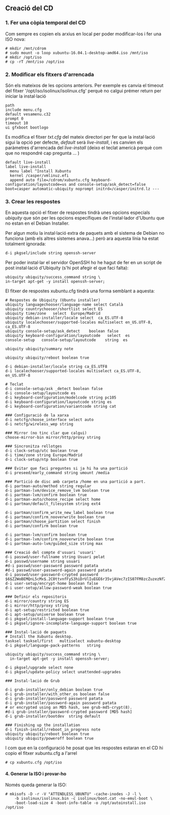 Creació del CD
---------------------
### 1. Fer una còpia temporal del CD

Com sempre es copien els arxius en local per poder modificar-los i fer una ISO nova: 

    # mkdir /mnt/cdrom
    # sudo mount -o loop xubuntu-16.04.1-desktop-amd64.iso /mnt/iso
    # mkdir /opt/iso
    # cp -rT /mnt/iso /opt/iso 

### 2. Modificar els fitxers d'arrencada

Són els mateixos de les opcions anteriors. Per exemple es canvia el timeout del fitxer '/opt/iso/isolinux/isolinux.cfg' perquè no calgui prémer return per iniciar la instal·lació 

    path 
    include menu.cfg
    default vesamenu.c32
    prompt 0
    timeout 10
    ui gfxboot bootlogo

Es modifica el fitxer *txt.cfg* del mateix directori per fer que la instal·lació sigui la opció per defecte, *default* serà *live-install*, i es canvien els paràmetres d'arrencada del *live-install* (deixo el teclat americà perquè com que no respondré cap pregunta ... )

    default live-install
    label live-install
      menu label ^Install Xubuntu
      kernel /casper/vmlinuz.efi
      append auto file=/cdrom/xubuntu.cfg keyboard-configuration/layoutcode=us and console-setup/ask_detect=false boot=casper automatic-ubiquity noprompt initrd=/casper/initrd.lz ---

### 3. Crear les respostes

En aquesta opció el fitxer de respostes tindrà unes opcions especials *ubiquity* que són per les opcions específiques de l'instal·lador d'Ubuntu que no estan en el Debian Installer.

Per algun motiu la instal·lació extra de paquets amb el sistema de Debian no funciona (amb els altres sistemes anava...) però ara aquesta línia ha estat totalment ignorada:

    d-i pkgsel/include string openssh-server

Per poder instal·lar el servidor OpenSSH ho he hagut de fer en un script de post instal·lació d'Ubiquity (s'hi pot afegir el que faci falta):

    ubiquity ubiquity/success_command string \
    in-target apt-get -y install openssh-server;

El fitxer de respostes xubuntu.cfg tindrà una forma semblant a aquesta: 

    # Respostes de Ubiquity (Ubuntu installer)
    ubiquity languagechooser/language-name select Català
    ubiquity countrychooser/shortlist select ES
    ubiquity time/zone   select  Europe/Madrid
    ubiquity debian-installer/locale select  ca_ES.UTF-8
    ubiquity localechooser/supported-locales multiselect en_US.UTF-8, ca_ES.UTF-8
    ubiquity console-setup/ask_detect    boolean false
    ubiquity keyboard-configuration/layoutcode   select  es
    console-setup   console-setup/layoutcode    string  es

    ubiquity ubiquity/summary note

    ubiquity ubiquity/reboot boolean true

    d-i debian-installer/locale string ca_ES.UTF8
    d-i localechooser/supported-locales multiselect ca_ES.UTF-8, en_US.UTF-8

    # Teclat
    d-i console-setup/ask _detect boolean false
    d-i console-setup/layoutcode es
    d-i keyboard-configuration/modelcode string pc105
    d-i keyboard-configuration/layoutcode string es
    d-i keyboard-configuration/variantcode string cat

    ### Configuració de la xarxa
    d-i netcfg/choose_interface select auto
    d-i netcfg/wireless_wep string

    ### Mirror (no tinc clar que calgui)
    choose-mirror-bin mirror/http/proxy string

    ### Sincronitza rellotges
    d-i clock-setup/utc boolean true
    d-i time/zone string Europe/Madrid
    d-i clock-setup/ntp boolean true

    ### Evitar que faci preguntes si ja hi ha una partició
    d-i preseed/early_command string umount /media

    ### Partició de disc amb carpeta /home en una partició a part.
    d-i partman-auto/method string regular
    d-i partman-lvm/device_remove_lvm boolean true
    d-i partman-lvm/confirm boolean true
    d-i partman-auto/choose_recipe select home
    d-i partman/default_filesystem string ext4

    d-i partman/confirm_write_new_label boolean true
    d-i partman/confirm_nooverwrite boolean true
    d-i partman/choose_partition select finish
    d-i partman/confirm boolean true

    d-i partman-lvm/confirm boolean true
    d-i partman-lvm/confirm_nooverwrite boolean true
    d-i partman-auto-lvm/guided_size string max

    ### Creació del compte d'usuari 'usuari'
    d-i passwd/user-fullname string Usuari pelat
    d-i passwd/username string usuari
    #d-i passwd/user-password password patata
    #d-i passwd/user-password-again password patata
    d-i passwd/user-password-crypted password $6$Z2WoBEMQnL5cMx$.2C0ttvnfFyS3hiDrUlIuEGE6r35vjAVec7zIS07FM8zcZuzezNfZicEXa3A/NxMm91q1FRrxYQJLCa8hyIVs1
    d-i user-setup/encrypt-home boolean false
    d-i user-setup/allow-password-weak boolean true

    ### Definir els repositoris
    d-i mirror/country string ES
    d-i mirror/http/proxy string
    d-i apt-setup/restricted boolean true
    d-i apt-setup/universe boolean true
    d-i pkgsel/install-language-support boolean true
    d-i pkgsel/ignore-incomplete-language-support boolean true

    ### Instal·lació de paquets 
    # Install the Xubuntu desktop.
    tasksel	tasksel/first	multiselect xubuntu-desktop
    d-i	pkgsel/language-pack-patterns	string
    
    ubiquity ubiquity/success_command string \
      in-target apt-get -y install openssh-server;
    
    d-i pkgsel/upgrade select none
    d-i pkgsel/update-policy select unattended-upgrades

    ### Instal·lació de Grub 

    d-i grub-installer/only_debian boolean true
    d-i grub-installer/with_other_os boolean false
    d-i grub-installer/password password patata
    d-i grub-installer/password-again password patata
    # or encrypted using an MD5 hash, see grub-md5-crypt(8).
    #d-i grub-installer/password-crypted password [MD5 hash]
    d-i grub-installer/bootdev  string default

    ### Finishing up the installation
    d-i finish-install/reboot_in_progress note
    ubiquity ubiquity/reboot boolean true
    ubiquity ubiquity/poweroff boolean true

I com que en la configuració he posat que les respostes estaran en el CD hi copio el fitxer xubuntu.cfg a l'arrel 

    # cp xubuntu.cfg /opt/iso

#### 4. Generar la ISO i provar-ho

Només queda generar la ISO: 

    # mkisofs -D -r -V "ATTENDLESS_UBUNTU" -cache-inodes -J -l \ 
        -b isolinux/isolinux.bin -c isolinux/boot.cat -no-emul-boot \ 
        -boot-load-size 4 -boot-info-table -o /opt/autoinstall.iso /opt/iso
